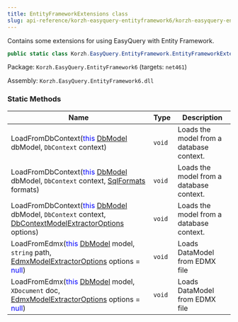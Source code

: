 ```yaml
---
title: EntityFrameworkExtensions class
slug: api-reference/korzh-easyquery-entityframework6/korzh-easyquery-entityframework-namespace/entityframeworkextensions-class
---
```

Contains some extensions for using EasyQuery with Entity Framework.
```csharp
public static class Korzh.EasyQuery.EntityFramework.EntityFrameworkExtensions

```
Package: `Korzh.EasyQuery.EntityFramework6` (targets: `net461`)

Assembly: `Korzh.EasyQuery.EntityFramework6.dll`

### Static Methods

| Name | Type | Description | 
| --- | --- | --- | 
| LoadFromDbContext(<span style='color: blue'>this</span> [DbModel](/api-reference/korzh-easyquery-db/korzh-easyquery-db-namespace/dbmodel-class) dbModel, `DbContext` context) | `void` | Loads the model from a database context. | 
| LoadFromDbContext(<span style='color: blue'>this</span> [DbModel](/api-reference/korzh-easyquery-db/korzh-easyquery-db-namespace/dbmodel-class) dbModel, `DbContext` context, [SqlFormats](/api-reference/korzh-easyquery-db/korzh-easyquery-db-namespace/sqlformats-class) formats) | `void` | Loads the model from a database context. | 
| LoadFromDbContext(<span style='color: blue'>this</span> [DbModel](/api-reference/korzh-easyquery-db/korzh-easyquery-db-namespace/dbmodel-class) dbModel, `DbContext` context, [DbContextModelExtractorOptions](/api-reference/korzh-easyquery-entityframework6/korzh-easyquery-entityframework-namespace/dbcontextmodelextractoroptions-class) options) | `void` | Loads the model from a database context. | 
| LoadFromEdmx(<span style='color: blue'>this</span> [DbModel](/api-reference/korzh-easyquery-db/korzh-easyquery-db-namespace/dbmodel-class) model, `string` path, [EdmxModelExtractorOptions](/api-reference/korzh-easyquery-entityframework6/korzh-easyquery-entityframework-namespace/edmxmodelextractoroptions-class) options = <span style='color: blue'>null</span>) | `void` | Loads DataModel from EDMX file | 
| LoadFromEdmx(<span style='color: blue'>this</span> [DbModel](/api-reference/korzh-easyquery-db/korzh-easyquery-db-namespace/dbmodel-class) model, `XDocument` doc, [EdmxModelExtractorOptions](/api-reference/korzh-easyquery-entityframework6/korzh-easyquery-entityframework-namespace/edmxmodelextractoroptions-class) options = <span style='color: blue'>null</span>) | `void` | Loads DataModel from EDMX file |